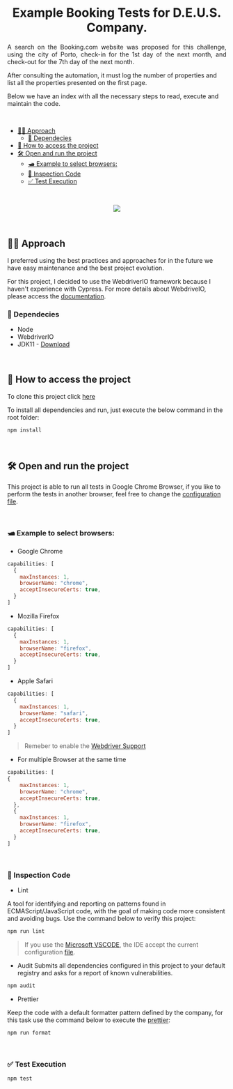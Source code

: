 
<h1 align="center"> 
    Example Booking Tests for D.E.U.S. Company.
</h1>

<p align="justify"> 
A search on the Booking.com website was proposed for this challenge, using the city of Porto, check-in for the 1st day of the next month, and check-out for the 7th day of the next month. 

After consulting the automation, it must log the number of properties and list all the properties presented on the first page.

Below we have an index with all the necessary steps to read, execute and maintain the code.
</p>

<br>

- [🖐🏻 Approach](#-approach)
  - [💾 Dependecies](#-dependecies)
- [📁 How to access the project](#-how-to-access-the-project)
- [🛠️ Open and run the project](#️-open-and-run-the-project)
  - [🛥 Example to select browsers:](#-example-to-select-browsers)
  - [🔎 Inspection Code](#-inspection-code)
  - [✅ Test Execution](#-test-execution)

<br>

<p align="center">
<img src="docs/Kapture%202022-11-21%20at%2013.41.46.gif"/>
</p>

<br>

## 🖐🏻 Approach

I preferred using the best practices and approaches for in the future we have easy maintenance and the best project evolution.

For this project, I decided to use the WebdriverIO framework because I haven't experience with Cypress. For more details about WebdriveIO, please access the [documentation](https://webdriver.io/).

### 💾 Dependecies
- Node
- WebdriverIO
- JDK11 - [Download](https://www.oracle.com/pt/java/technologies/javase/jdk11-archive-downloads.html)

<br>

## 📁 How to access the project
To clone this project click [here](https://github.com/demismeneghetti/booking-tests.git)

To install all dependencies and run, just execute the below command in the root folder:
```sh
npm install
```

<br>

## 🛠️ Open and run the project

This project is able to run all tests in Google Chrome Browser, if you like to perform the tests in another browser, feel free to change the [configuration file](wdio.conf.js#L50). 

<br>

### 🛥 Example to select browsers:

- Google Chrome

```js
capabilities: [
  {
    maxInstances: 1,
    browserName: "chrome",
    acceptInsecureCerts: true,
  }
]
```

- Mozilla Firefox

```js
capabilities: [
  {
    maxInstances: 1,
    browserName: "firefox",
    acceptInsecureCerts: true,
  }
]
```

- Apple Safari

```js
capabilities: [
  {
    maxInstances: 1,
    browserName: "safari",
    acceptInsecureCerts: true,
  }
]
```

> Remeber to enable the [Webdriver Support](https://developer.apple.com/documentation/webkit/testing_with_webdriver_in_safari)

- For multiple Browser at the same time

```js
capabilities: [
{
    maxInstances: 1,
    browserName: "chrome",
    acceptInsecureCerts: true,
  },
  {
    maxInstances: 1,
    browserName: "firefox",
    acceptInsecureCerts: true,
  }
]
```

<br>

### 🔎 Inspection Code
- Lint

A tool for identifying and reporting on patterns found in ECMAScript/JavaScript code, with the goal of making code more consistent and avoiding bugs. Use the command below to verify this project:

```sh
npm run lint
```

> If you use the [Microsoft VSCODE](https://code.visualstudio.com/), the IDE accept the current configuration [file](.eslintrc).


- Audit
Submits all dependencies configured in this project to your default registry and asks for a report of known vulnerabilities.

```sh
npm audit
```

- Prettier

Keep the code with a default formatter pattern defined by the company, for this task use the command below to execute the [prettier](https://prettier.io):

```sh
npm run format
```

<br>

### ✅ Test Execution

```sh
npm test
```
